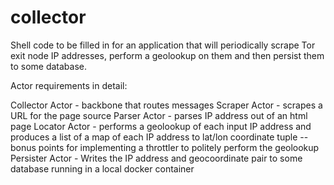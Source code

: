 collector
=========

Shell code to be filled in for an application that will periodically scrape Tor exit node IP addresses, perform a geolookup on them and then persist them to some database.

Actor requirements in detail:

Collector Actor - backbone that routes messages
Scraper Actor - scrapes a URL for the page source
Parser Actor - parses IP address out of an html page
Locator Actor - performs a geolookup of each input IP address and produces a list of a map of each IP address to lat/lon coordinate tuple
  -- bonus points for implementing a throttler to politely perform the geolookup
Persister Actor - Writes the IP address and geocoordinate pair to some database running in a local docker container
